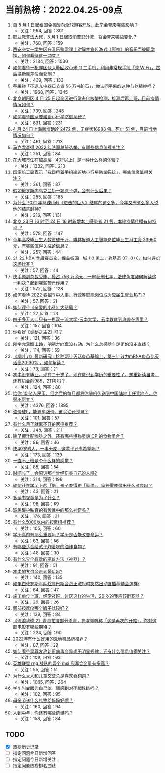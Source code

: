 # 当前热榜：2022.04.25-09点
1. [自 5 月 1 日起泰国免核酸向全球游客开放，此举会带来哪些影响？](https://www.zhihu.com/question/529777522)
    * 关注：964, 回答：301
2. [职业教育法大修，5 月 1 日起取消普职分流，将会带来哪些变化？](https://www.zhihu.com/question/529272831)
    * 关注：768, 回答：159
3. [西安交大一学生因在音乐鉴赏课上讲解并宣传游戏《原神》的音乐而被同学挂，如何看待这一冲突？](https://www.zhihu.com/question/529367134)
    * 关注：2184, 回答：1030
4. [如何看待一犯罪团伙大量回收小米 11 二手机，利用非常规手段「烧 WiFi」，然后换新赚差价而获刑？](https://www.zhihu.com/question/529778635)
    * 关注：439, 回答：133
5. [苹果称「不送充电器已节省 55 万吨矿石」，你认同苹果的这种节约精神吗？](https://www.zhihu.com/question/529769958)
    * 关注：1968, 回答：1345
6. [北京朝阳区 4 月 25 日起全区进行常态化核酸检测，检测后再上班，目前疫情情况如何？](https://www.zhihu.com/question/529779159)
    * 关注：739, 回答：248
7. [如何看待国家要建设小行星防御系统？](https://www.zhihu.com/question/456436648)
    * 关注：831, 回答：231
8. [4 月 24 日上海新增确诊 2472 例、无症状16983 例、死亡 51 例，目前当地情况如何？](https://www.zhihu.com/question/529868526)
    * 关注：461, 回答：213
9. [马克龙赢得 2022 年法国总统选举，有哪些信息值得关注？](https://www.zhihu.com/question/529866967)
    * 关注：251, 回答：84
10. [在大城市住在超高层（40F以上）是一种什么样的体验？](https://www.zhihu.com/question/397968763)
    * 关注：1332, 回答：213
11. [国家航天局表示「我国将着手组建近地小行星防御系统」，哪些信息值得关注？](https://www.zhihu.com/question/529739194)
    * 关注：361, 回答：87
12. [假如俄罗斯向乌克兰扔一颗原子弹，会有什么后果？](https://www.zhihu.com/question/529560936)
    * 关注：255, 回答：185
13. [为什么 2021 年骂谏山创《进击的巨人》结尾的这么多，今年又有这么多人说他的结尾封神?](https://www.zhihu.com/question/523320952)
    * 关注：216, 回答：131
14. [北京 23 日 16 时至 24 日 16 时新增本土感染者 21 例，本轮疫情传播有何特点 ？](https://www.zhihu.com/question/529769030)
    * 关注：578, 回答：147
15. [今年高校毕业生人数首破千万，媒体报道人工智能岗位毕业生月工资 23960 元，有哪些值得关注的信息？](https://www.zhihu.com/question/529609927)
    * 关注：257, 回答：44
16. [21-22 NBA 季后赛首轮，掘金扳回一城 1:3 勇士，约基奇 37+8+6，如何评价这场比赛？](https://www.zhihu.com/question/529863655)
    * 关注：57, 回答：44
17. [快手原副总裁受贿、侵占 756 万余元，一审获刑七年，法律角度如何解读这一判决？起到哪些警示作用？](https://www.zhihu.com/question/529554970)
    * 关注：572, 回答：128
18. [如何看待 2022 春招季中人事、行政等职能岗位成为应届生就业热门？](https://www.zhihu.com/question/529736843)
    * 关注：57, 回答：21
19. [如何评价《亲爱的小孩》大结局？](https://www.zhihu.com/question/529790833)
    * 关注：27, 回答：23
20. [四千多万人口只有一所双一流大学-云南大学，云南教育到底差在哪里？](https://www.zhihu.com/question/529386521)
    * 关注：157, 回答：104
21. [你看好《诡秘之主2》吗？](https://www.zhihu.com/question/528161576)
    * 关注：121, 回答：36
22. [刚学完驾照上路，明明方向盘没有动，为什么总感觉车是歪的没走直线？](https://www.zhihu.com/question/520887692)
    * 关注：114, 回答：59
23. [《柳叶刀》最新研究：接种两针灭活疫苗基础上，第三针效力mRNA疫苗比灭活高20-30% ，如何解读？](https://www.zhihu.com/question/529746656)
    * 关注：73, 回答：21
24. [初中没有毕业，现在二十岁了，现在意识到学历的重要性了，想重新读自考，还有机会向985，211考吗？](https://www.zhihu.com/question/529664853)
    * 关注：124, 回答：80
25. [给你 10 亿人民币，但之后的每月都将你随机传送到中国陆地上任意地点，你愿不愿意？](https://www.zhihu.com/question/454152922)
    * 关注：4376, 回答：1895
26. [油价破9，能源车涨价，该买油还是电？](https://www.zhihu.com/question/528626487)
    * 关注：101, 回答：57
27. [有什么用了就离不开的家电推荐？](https://www.zhihu.com/question/515968160)
    * 关注：248, 回答：211
28. [除了椰汁配咖啡之外，还有哪些堪称灵魂 CP 的食物组合？](https://www.zhihu.com/question/528709415)
    * 关注：86, 回答：46
29. [快40岁的人，一事无成，这辈子还有希望吗？](https://www.zhihu.com/question/529029770)
    * 关注：173, 回答：139
30. [一直不上班是个什么样的感觉？](https://www.zhihu.com/question/527879080)
    * 关注：85, 回答：54
31. [时间长了，会原谅那个曾经伤害自己的人吗?](https://www.zhihu.com/question/529239225)
    * 关注：214, 回答：196
32. [如何让在学习上的「懒」孩子变得更「勤快」，家长需要做出什么改变吗？](https://www.zhihu.com/question/529077259)
    * 关注：43, 回答：21
33. [多读书究竟是为了什么？](https://www.zhihu.com/question/529615388)
    * 关注：98, 回答：69
34. [玻尿酸护肤真的有传闻中的那么神奇吗？](https://www.zhihu.com/question/528864275)
    * 关注：178, 回答：21
35. [有什么5000以内的按摩椅推荐？](https://www.zhihu.com/question/323974263)
    * 关注：105, 回答：60
36. [学历真的有那么重要吗？学历是否能改变命运？](https://www.zhihu.com/question/529714918)
    * 关注：63, 回答：56
37. [有哪些适合给孩子炸着吃的油炸食物？](https://www.zhihu.com/question/528443285)
    * 关注：48, 回答：30
38. [有什么安全有效的驱蚊方法（神器）？](https://www.zhihu.com/question/321526838)
    * 关注：91, 回答：51
39. [初中的友谊会走到最后吗?](https://www.zhihu.com/question/528451544)
    * 关注：140, 回答：135
40. [如果白俄罗斯军队趁顿巴斯会战正激烈时突然出动直插基辅会怎样?](https://www.zhihu.com/question/529441836)
    * 关注：64, 回答：47
41. [施工单位上班，经常夜班，讨厌这样的生活，26 岁的我应该辞职吗？](https://www.zhihu.com/question/524254644)
    * 关注：29, 回答：26
42. [颈部按摩仪哪个牌子比较好？](https://www.zhihu.com/question/337875052)
    * 关注：139, 回答：84
43. [《流浪地球 2》青岛拍摄部分杀青，导演郭帆称「这是再次的开始」，你对这部电影有哪些期待？](https://www.zhihu.com/question/528659013)
    * 关注：224, 回答：90
44. [2022年有什么好用的洗地机品牌推荐？](https://www.zhihu.com/question/527483053)
    * 关注：87, 回答：29
45. [如何看待吴尊友称新冠病毒变异尚无明显规律，还有什么信息值得关注？](https://www.zhihu.com/question/529058862)
    * 关注：109, 回答：62
46. [英雄联盟 rng 战队的两个 msi 冠军含金量有多高？](https://www.zhihu.com/question/498614959)
    * 关注：55, 回答：51
47. [为什么大人和儿童交流总是喜欢叠词词？](https://www.zhihu.com/question/472013799)
    * 关注：1065, 回答：264
48. [学车时会因为自己笨，而感到对不起教练吗？](https://www.zhihu.com/question/529353345)
    * 关注：102, 回答：95
49. [母亲节送什么礼物给妈妈好呢？](https://www.zhihu.com/question/321254718)
    * 关注：160, 回答：94
50. [人到中年，你还有哪些遗憾吗？](https://www.zhihu.com/question/524306609)
    * 关注：158, 回答：84
## TODO
* [x] [热榜历史记录](hot_history/AllHot.md)
* [ ] 指定问题今日新增回答
* [ ] 指定问题今日新增关注
* [ ] 指定问题热榜排名曲线
